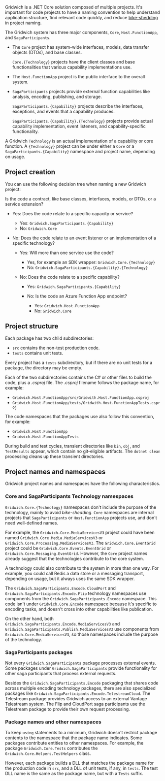 


Gridwich is a .NET Core solution composed of multiple projects. It's important for code projects to have a naming convention to help understand application structure, find relevant code quickly, and reduce [bike-shedding](https://en.wiktionary.org/wiki/bikeshedding) in project naming.

The Gridwich system has three major components, `Core`, `Host.FunctionApp`, and `SagaParticipants`.

- The `Core` project has system-wide interfaces, models, data transfer objects (DTOs), and base classes.
  
  `Core.{Technology}` projects have the client classes and base functionalities that various capability implementations use.
  
- The `Host.FunctionApp` project is the public interface to the overall system.
  
- `SagaParticipants` projects provide external function capabilities like analysis, encoding, publishing, and storage.
  
  `SagaParticipants.{Capability}` projects describe the interfaces, exceptions, and events that a capability produces.
  
  `SagaParticipants.{Capability}.{Technology}` projects provide actual capability implementation, event listeners, and capability-specific functionality.

A Gridwich `Technology` is an actual implementation of a capability or core function. A `{Technology}` project can be under either a `Core` or a `SagaParticipants.{Capability}` namespace and project name, depending on usage.

## Project creation

You can use the following decision tree when naming a new Gridwich project:

Is the code a contract, like base classes, interfaces, models, or DTOs, or a service extension?

- Yes: Does the code relate to a specific capacity or service?
  - Yes: `Gridwich.SagaParticipants.{Capability}`
  - No: `Gridwich.Core`
  
- No: Does the code relate to an event listener or an implementation of a specific technology?

  - Yes: Will more than one service use the code?
    - Yes, for example an SDK wrapper: `Gridwich.Core.{Technology}`
    - No: `Gridwich.SagaParticipants.{Capability}.{Technology}`
    
  - No: Does the code relate to a specific capability?
  
    - Yes: `Gridwich.SagaParticipants.{Capability}`
    
    - No: Is the code an Azure Function App endpoint?
      - Yes: `Gridwich.Host.FunctionApp`
      - No: `Gridwich.Core`

## Project structure

Each package has two child subdirectories:

- `src` contains the non-test production code.
- `tests` contains unit tests.

Every project has a `tests` subdirectory, but if there are no unit tests for a package, the directory may be empty.

Each of the two subdirectories contains the C# or other files to build the code, plus a *.csproj* file. The *.csproj* filename follows the package name, for example:

- `Gridwich.Host.FunctionApp/src/Gridwith.Host.FunctionApp.csproj`
- `Gridwich.Host.FunctionApp/tests/Gridwith.Host.FunctionAppTests.csproj`

The code namespaces that the packages use also follow this convention, for example:

- `Gridwich.Host.FunctionApp`
- `Gridwich.Host.FunctionAppTests`

During build and test cycles, transient directories like `bin`, `obj`, and `TestResults` appear, which contain no git-eligible artifacts.  The `dotnet clean` processing cleans up these transient directories.

## Project names and namespaces

Gridwich project names and namespaces have the following characteristics.

### Core and SagaParticipants Technology namespaces

`Gridwich.Core.{Technology}` namespaces don't include the purpose of the technology, mainly to avoid *bike-shedding*. `Core` namespaces are internal projects that `SagaParticipants` or `Host.FunctionApp` projects use, and don't need well-defined names.

For example, the `Gridwich.Core.MediaServicesV3` project could have been named `Gridwich.Core.Media.MediaServicesV3` or `Gridwich.Core.Processing.MediaServicesV3`. The `Gridwich.Core.EventGrid` project could be `Gridwich.Core.Events.EventGrid` or `Gridwich.Core.Messaging.EventGrid`. However, the `Core` project names already suggest that the technologies contribute to the core system.

A technology could also contribute to the system in more than one way. For example, you could call Redis a data store or a messaging transport, depending on usage, but it always uses the same SDK wrapper.

The `Gridwich.SagaParticipants.Encode.CloudPort` and `Gridwich.SagaParticipants.Encode.Flip` technology namespaces use components from the `Gridwich.SagaParticipants.Encode` namespace. This code isn't under `Gridwich.Core.Encode` namespace because it's specific to encoding tasks, and doesn't cross into other capabilities like publication.

On the other hand, both `Gridwich.SagaParticipants.Encode.MediaServicesV3` and `Gridwich.SagaParticipants.Publish.MediaServicesV3` use components from `Gridwich.Core.MediaServicesV3`, so those namespaces include the purpose of the technology.

### SagaParticipants packages

Not every `Gridwich.SagaParticipants` package processes external events. Some packages under `Gridwich.SagaParticipants` provide functionality for other saga participants that process external requests.

Besides the `Gridwich.SagaParticipants.Encode` packaging that shares code across multiple encoding technology packages, there are also specialized packages like `Gridwich.SagaParticipants.Encode.TelestreamCloud`. The Telestream package provides Gridwich access to an external Vantage Telestream system. The Flip and CloudPort saga participants use the Telestream package to provide their own request processing.

### Package names and other namespaces

To keep `using` statements to a minimum, Gridwich doesn't restrict package contents to the namespace that the package name indicates. Some packages contribute entities to other namespaces. For example, the package `Gridwich.Core.Tests` contributes the `Gridwich.Core.Helpers.TestHelpers` class. 

However, each package builds a DLL that matches the package name for the production code in `src`, and a DLL of unit tests, if any, in `tests`. The test DLL name is the same as the package name, but with a `Tests` suffix.

